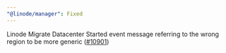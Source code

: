 ```yaml
---
"@linode/manager": Fixed
---
```


Linode Migrate Datacenter Started event message referring to the wrong region to be more generic ([#10901](https://github.com/linode/manager/pull/10901))
